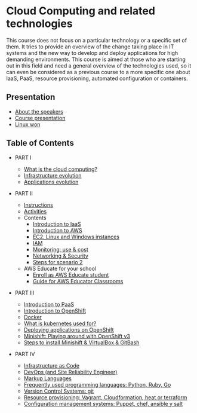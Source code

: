 # Cloud Computing and related technologies

This course does not focus on a particular technology or a specific
set of them. It tries to provide  an overview of the change taking
place in IT systems and the new way to develop and deploy
applications for high demanding environments. This course is aimed at
those who are starting out in this field and need a general overview
of the technologies used, so it can even be considered as a previous
course to a more specific one about IaaS, PaaS, resource provisioning,
automated configuration or containers.

## Presentation

* [About the speakers](https://iesgn.github.io/cloudandrelated/about-speakers.html#/)
* [Course presentation](https://iesgn.github.io/cloudandrelated/presentation.html#/)
* [Linux won](https://iesgn.github.io/cloudandrelated/linux-won.html#/)

## Table of Contents

* PART I
  - [What is the cloud computing?](https://iesgn.github.io/cloudandrelated/intro-cloud.html#/)
  - [Infrastructure evolution](https://iesgn.github.io/cloudandrelated/infra-evolution.html#/)
  - [Applications evolution](https://iesgn.github.io/cloudandrelated/app-evolution.html#/)

* PART II
  - [Instructions](https://iesgn.github.io/cloudandrelated/iaas-intructions.html#/)
  - [Activities](https://docs.google.com/presentation/d/1kNtrR-iPgkeAsoJ_lsEvEV7w5N-i82kv85DpThmjqFw/edit?usp=sharing)
  - Contents
    + [Introduction to IaaS](https://drive.google.com/file/d/1C1_ATJWkIxHGUcxKixiYU1XkzlKEsmpS/view?usp=sharing)
    + [Introduction to AWS](https://drive.google.com/file/d/13HJBw-XdbiLjueW3f04iEAqh_5rwHooI/view?usp=sharing)
    + [EC2. Linux and Windows instances](https://drive.google.com/file/d/14IZ926uIpykP6y0UPJ5byVhIbiWZfjF7/view?usp=sharing) 
    + [IAM](https://drive.google.com/file/d/1VtM1GYBuHBGkDIGpAr6vhG2_Xxr_Azmr/view?usp=sharing) 
    + [Monitoring: use & cost](https://drive.google.com/file/d/1YzDzj5tz2Zq6G9rK1K_YQVNwcFoCsbJf/view?usp=sharing)
    + [Networking & Security](https://drive.google.com/file/d/1KgDmtcGVBmOlF3N39Bx7bGV7P5p4D6p9/view?usp=sharing)
    + [Steps for scenario 2](https://drive.google.com/file/d/1riYtCpXRJ-pITV_lGHkOgZGyH3LDUYz2/view?usp=sharing)
  - AWS Educate for your school	
    + [Enroll as AWS Educate student](https://docs.google.com/presentation/d/1YbkEnfNz72zNuUpFcbpyhvAiLh6QaSVUqKM0mWrkNBo/edit?usp=sharing) 
    + [Guide for AWS Educator Classrooms](https://github.com/iesgn/cloudandrelated/AWSEducatorClassrooms.pdf)
* PART III
  <!-- - Containers: Systems containers like LXC vs applications containers like docker -->
  <!-- - Containers orchestration: kubernetes -->
  <!-- - Containers on IaaS -->
  <!-- - Containers on PaaS -->
  - [Introduction to PaaS](https://iesgn.github.io/cloudandrelated/paas.html#/)
  - [Introduction to OpenShift](https://iesgn.github.io/cloudandrelated/openshift.html#/)
  - [Docker](https://iesgn.github.io/cloudandrelated/docker.html#/)
  - [What is kubernetes used for?](https://iesgn.github.io/cloudandrelated/kubernetes.html#/)
  - [Deploying applications on OpenShift](https://iesgn.github.io/cloudandrelated/deploying_apps_openshift.html#/)
  - [Minishift: Playing around with OpenShift v3](minishift.md)
  - [Steps to install Minishift &  VirtualBox  &    GitBash](https://drive.google.com/file/d/1veGl9b-5NIaDjx5x6X8A7g9Gmq9cnLMc/view?usp=sharing)	
* PART IV
  - [Infrastructure as Code](https://iesgn.github.io/cloudandrelated/infra_as_code.html#/)
  - [DevOps (and Site Reliability Engineer)](https://iesgn.github.io/cloudandrelated/devops.html#/)
  - [Markup Languages](https://iesgn.github.io/cloudandrelated/markup.html#/)
  - [Frequently used programming languages: Python, Ruby, Go](https://iesgn.github.io/cloudandrelated/languages.html#/)
  - [Version Control Systems: git](https://iesgn.github.io/cloudandrelated/control_version.html#/)
  - [Resource provisioning: Vagrant, Cloudformation, heat or terraform](https://iesgn.github.io/cloudandrelated/resource_prov.html)
  - [Configuration management systems: Puppet, chef, ansible y salt](https://iesgn.github.io/cloudandrelated/conf_management.html)

